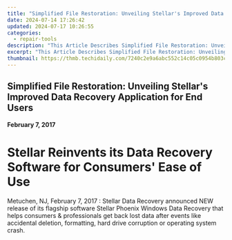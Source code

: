 ```yaml
---
title: "Simplified File Restoration: Unveiling Stellar's Improved Data Recovery Application for End Users"
date: 2024-07-14 17:26:42
updated: 2024-07-17 10:26:55
categories:
  - repair-tools
description: "This Article Describes Simplified File Restoration: Unveiling Stellar's Improved Data Recovery Application for End Users"
excerpt: "This Article Describes Simplified File Restoration: Unveiling Stellar's Improved Data Recovery Application for End Users"
thumbnail: https://thmb.techidaily.com/7240c2e9a6abc552c14c05c0954b803ce022aaf37095d266ecb3ccb4c8e95c38.jpg
---
```


## Simplified File Restoration: Unveiling Stellar's Improved Data Recovery Application for End Users

**February 7, 2017**

# **Stellar Reinvents its Data Recovery Software for Consumers' Ease of Use**

Metuchen, NJ, February 7, 2017 : Stellar Data Recovery announced NEW release of its flagship software Stellar Phoenix Windows Data Recovery that helps consumers & professionals get back lost data after events like accidental deletion, formatting, hard drive corruption or operating system crash.


<ins class="adsbygoogle"
     style="display:block"
     data-ad-format="autorelaxed"
     data-ad-client="ca-pub-7571918770474297"
     data-ad-slot="1223367746"></ins>



<ins class="adsbygoogle"
     style="display:block"
     data-ad-client="ca-pub-7571918770474297"
     data-ad-slot="8358498916"
     data-ad-format="auto"
     data-full-width-responsive="true"></ins>
